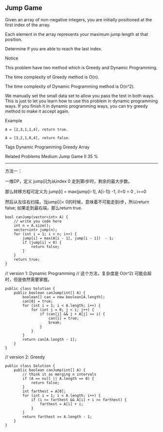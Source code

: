 ## Jump Game  ##

Given an array of non-negative integers, you are initially positioned at the first index of the array.

Each element in the array represents your maximum jump length at that position.

Determine if you are able to reach the last index.

 Notice

This problem have two method which is Greedy and Dynamic Programming.

The time complexity of Greedy method is O(n).

The time complexity of Dynamic Programming method is O(n^2).

We manually set the small data set to allow you pass the test in both ways. This is just to let you learn how to use this problem in dynamic programming ways. If you finish it in dynamic programming ways, you can try greedy method to make it accept again.

Example

	A = [2,3,1,1,4], return true.
	
	A = [3,2,1,0,4], return false.

Tags 
Dynamic Programming Greedy Array

Related Problems 
Medium Jump Game II 35 %

----------
方法一： 

一维DP，定义 jump[i]为从index 0 走到第i步时，剩余的最大步数。

那么转移方程可定义为
jump[i] = max(jump[i-1], A[i-1]) -1, i!=0
= 0 , i==0

然后从左往右扫描，当jump[i]< 0的时候，意味着不可能走到i步，所以return false; 如果走到最右端，那么return true.

	bool canJump(vector<int> A) {
	    // write you code here
	    int n = A.size();
	    vector<int> jump(n);
	    for (int i = 1; i < n; i++) {
	        jump[i] = max(A[i - 1], jump[i - 1])  - 1;
	        if (jump[i] < 0) {
	            return false;
	        }
	    }
	    return true;
	}
// version 1: Dynamic Programming
// 这个方法，复杂度是 O(n^2) 可能会超时，但是依然需要掌握。

	public class Solution {
	    public boolean canJump(int[] A) {
	        boolean[] can = new boolean[A.length];
	        can[0] = true;        
	        for (int i = 1; i < A.length; i++) {
	            for (int j = 0; j < i; j++) {
	                if (can[j] && j + A[j] >= i) {
	                    can[i] = true;
	                    break;
	                }
	            }
	        }        
	        return can[A.length - 1];
	    }
	}
// version 2: Greedy

	public class Solution {
	    public boolean canJump(int[] A) {
	        // think it as merging n intervals
	        if (A == null || A.length == 0) {
	            return false;
	        }
	        int farthest = A[0];
	        for (int i = 1; i < A.length; i++) {
	            if (i <= farthest && A[i] + i >= farthest) {
	                farthest = A[i] + i;
	            }
	        }
	        return farthest >= A.length - 1;
	    }
	}